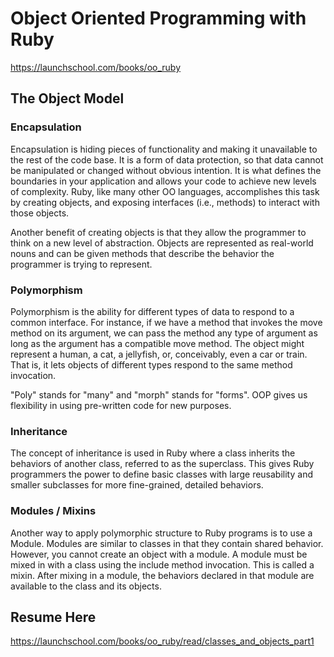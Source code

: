 # Object Oriented Programming with Ruby

https://launchschool.com/books/oo_ruby

## The Object Model

### Encapsulation

Encapsulation is hiding pieces of functionality and making it unavailable to the rest of the code base. It is a form of data protection, so that data cannot be manipulated or changed without obvious intention. It is what defines the boundaries in your application and allows your code to achieve new levels of complexity. Ruby, like many other OO languages, accomplishes this task by creating objects, and exposing interfaces (i.e., methods) to interact with those objects.

Another benefit of creating objects is that they allow the programmer to think on a new level of abstraction. Objects are represented as real-world nouns and can be given methods that describe the behavior the programmer is trying to represent.

### Polymorphism

Polymorphism is the ability for different types of data to respond to a common interface. For instance, if we have a method that invokes the move method on its argument, we can pass the method any type of argument as long as the argument has a compatible move method. The object might represent a human, a cat, a jellyfish, or, conceivably, even a car or train. That is, it lets objects of different types respond to the same method invocation.

"Poly" stands for "many" and "morph" stands for "forms". OOP gives us flexibility in using pre-written code for new purposes.

### Inheritance

The concept of inheritance is used in Ruby where a class inherits the behaviors of another class, referred to as the superclass. This gives Ruby programmers the power to define basic classes with large reusability and smaller subclasses for more fine-grained, detailed behaviors.

### Modules / Mixins

Another way to apply polymorphic structure to Ruby programs is to use a Module. Modules are similar to classes in that they contain shared behavior. However, you cannot create an object with a module. A module must be mixed in with a class using the include method invocation. This is called a mixin. After mixing in a module, the behaviors declared in that module are available to the class and its objects.

## Resume Here

https://launchschool.com/books/oo_ruby/read/classes_and_objects_part1